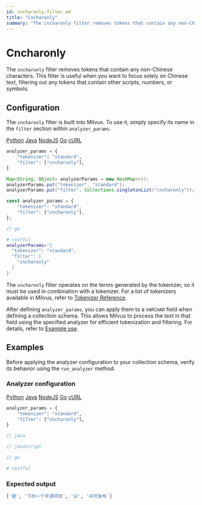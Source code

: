 ```yaml
---
id: cncharonly-filter.md
title: "Cncharonly"
summary: "The cncharonly filter removes tokens that contain any non-Chinese characters. This filter is useful when you want to focus solely on Chinese text, filtering out any tokens that contain other scripts, numbers, or symbols."
---
```


# Cncharonly

The `cncharonly` filter removes tokens that contain any non-Chinese characters. This filter is useful when you want to focus solely on Chinese text, filtering out any tokens that contain other scripts, numbers, or symbols.

## Configuration

The `cncharonly` filter is built into Milvus. To use it, simply specify its name in the `filter` section within `analyzer_params`.

<div class="multipleCode">
    <a href="#python">Python</a>
    <a href="#java">Java</a>
    <a href="#javascript">NodeJS</a>
    <a href="#go">Go</a>
    <a href="#bash">cURL</a>
</div>

```python
analyzer_params = {
    "tokenizer": "standard",
    "filter": ["cncharonly"],
}
```

```java
Map<String, Object> analyzerParams = new HashMap<>();
analyzerParams.put("tokenizer", "standard");
analyzerParams.put("filter", Collections.singletonList("cncharonly"));
```

```javascript
const analyzer_params = {
    "tokenizer": "standard",
    "filter": ["cncharonly"],
};
```

```go
// go
```

```bash
# restful
analyzerParams='{
  "tokenizer": "standard",
  "filter": [
    "cncharonly"
  ]
}'

```

The `cncharonly` filter operates on the terms generated by the tokenizer, so it must be used in combination with a tokenizer. For a list of tokenizers available in Milvus, refer to [Tokenizer Reference](tokenizers).

After defining `analyzer_params`, you can apply them to a `VARCHAR` field when defining a collection schema. This allows Milvus to process the text in that field using the specified analyzer for efficient tokenization and filtering. For details, refer to [Example use](analyzer-overview.md#Example-use).

## Examples

Before applying the analyzer configuration to your collection schema, verify its behavior using the `run_analyzer` method.

### Analyzer configuration

<div class="multipleCode">
    <a href="#python">Python</a>
    <a href="#java">Java</a>
    <a href="#javascript">NodeJS</a>
    <a href="#go">Go</a>
    <a href="#bash">cURL</a>
</div>

```python
analyzer_params = {
    "tokenizer": "standard",
    "filter": ["cncharonly"],
}
```

```java
// java
```

```javascript
// javascript
```

```go
// go
```

```bash
# restful
```

### Expected output

```python
['是', '下的一个开源项目', '以', '许可发布']
```